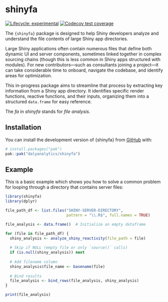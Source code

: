
# shinyfa 

<!-- badges: start -->
[![Lifecycle: experimental](https://img.shields.io/badge/lifecycle-experimental-orange.svg)](https://lifecycle.r-lib.org/articles/stages.html#experimental)
[![Codecov test coverage](https://codecov.io/gh/dalyanalytics/shinyfa/graph/badge.svg)](https://app.codecov.io/gh/dalyanalytics/shinyfa)
<!-- badges: end -->

The `{shinyfa}` package is designed to help Shiny developers analyze and understand the file contents of large Shiny app directories.  

Large Shiny applications often contain numerous files that define both dynamic UI and server components, sometimes linked together in complex sourcing chains (though this is less common in Shiny apps structured with modules). For new contributors—such as consultants joining a project—it can take considerable time to onboard, navigate the codebase, and identify areas for optimization.  

This in-progress package aims to streamline that process by extracting key information from a Shiny app directory. It identifies specific render functions, reactive functions, and their inputs, organizing them into a structured `data.frame` for easy reference.  

The *fa* in *shinyfa* stands for *file analysis*.

## Installation

You can install the development version of {shinyfa} from [GitHub](https://github.com/) with:

``` r
# install.packages("pak")
pak::pak("dalyanalytics/shinyfa")
```

## Example

This is a basic example which shows you how to solve a common problem for looping through a directory that contains server files:

``` r
library(shinyfa)
library(dplyr)  

file_path_df <- list.files("SHINY-SERVER-DIRECTORY", 
                           pattern = "\\.R$", full.names = TRUE)

file_analysis <- data.frame()  # Initialize an empty dataframe

for (file in file_path_df) {
  shiny_analysis <- analyze_shiny_reactivity(file_path = file)
  
  # Skip if NULL (empty file or only `source()` calls)
  if (is.null(shiny_analysis)) next
  
  # Add filename column
  shiny_analysis$file_name <- basename(file)
  
  # Bind results
  file_analysis <- bind_rows(file_analysis, shiny_analysis)
}

print(file_analysis)
```

